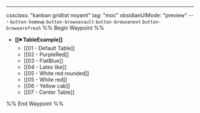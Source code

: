 ---
cssclass: "kanban gridlist noyaml"
tag: "moc"
obsidianUIMode: "preview"
--- `button-homewp`  `button-browsevault`  `button-browsenext` `button-browserefresh` 
%% Begin Waypoint %%
- **[[◾ TableExample]]**
	- [[01 - Default Table]]
	- [[02 - PurpleRed]]
	- [[03 - FlatBlue]]
	- [[04 - Latex like]]
	- [[05 - White red rounded]]
	- [[05 - White red]]
	- [[06 - Yellow cab]]
	- [[07 - Center Table]]

%% End Waypoint %%